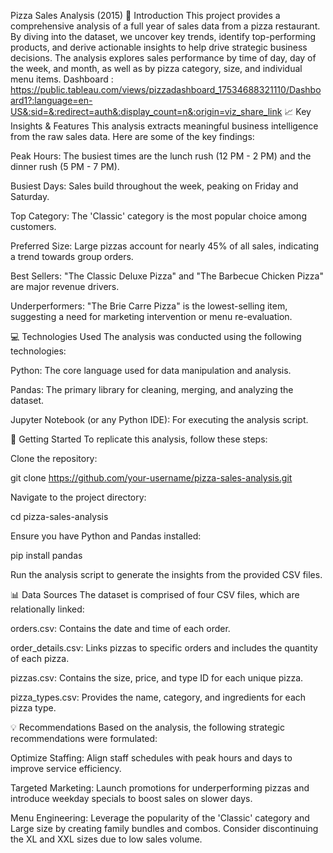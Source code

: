 Pizza Sales Analysis (2015)
🍕 Introduction
This project provides a comprehensive analysis of a full year of sales data from a pizza restaurant. By diving into the dataset, we uncover key trends, identify top-performing products, and derive actionable insights to help drive strategic business decisions. The analysis explores sales performance by time of day, day of the week, and month, as well as by pizza category, size, and individual menu items.
Dashboard : https://public.tableau.com/views/pizzadashboard_17534688321110/Dashboard1?:language=en-US&:sid=&:redirect=auth&:display_count=n&:origin=viz_share_link
📈 Key Insights & Features
This analysis extracts meaningful business intelligence from the raw sales data. Here are some of the key findings:

Peak Hours: The busiest times are the lunch rush (12 PM - 2 PM) and the dinner rush (5 PM - 7 PM).

Busiest Days: Sales build throughout the week, peaking on Friday and Saturday.

Top Category: The 'Classic' category is the most popular choice among customers.

Preferred Size: Large pizzas account for nearly 45% of all sales, indicating a trend towards group orders.

Best Sellers: "The Classic Deluxe Pizza" and "The Barbecue Chicken Pizza" are major revenue drivers.

Underperformers: "The Brie Carre Pizza" is the lowest-selling item, suggesting a need for marketing intervention or menu re-evaluation.

💻 Technologies Used
The analysis was conducted using the following technologies:

Python: The core language used for data manipulation and analysis.

Pandas: The primary library for cleaning, merging, and analyzing the dataset.

Jupyter Notebook (or any Python IDE): For executing the analysis script.

🚀 Getting Started
To replicate this analysis, follow these steps:

Clone the repository:

git clone https://github.com/your-username/pizza-sales-analysis.git

Navigate to the project directory:

cd pizza-sales-analysis

Ensure you have Python and Pandas installed:

pip install pandas

Run the analysis script to generate the insights from the provided CSV files.

📊 Data Sources
The dataset is comprised of four CSV files, which are relationally linked:

orders.csv: Contains the date and time of each order.

order_details.csv: Links pizzas to specific orders and includes the quantity of each pizza.

pizzas.csv: Contains the size, price, and type ID for each unique pizza.

pizza_types.csv: Provides the name, category, and ingredients for each pizza type.

💡 Recommendations
Based on the analysis, the following strategic recommendations were formulated:

Optimize Staffing: Align staff schedules with peak hours and days to improve service efficiency.

Targeted Marketing: Launch promotions for underperforming pizzas and introduce weekday specials to boost sales on slower days.

Menu Engineering: Leverage the popularity of the 'Classic' category and Large size by creating family bundles and combos. Consider discontinuing the XL and XXL sizes due to low sales volume.
